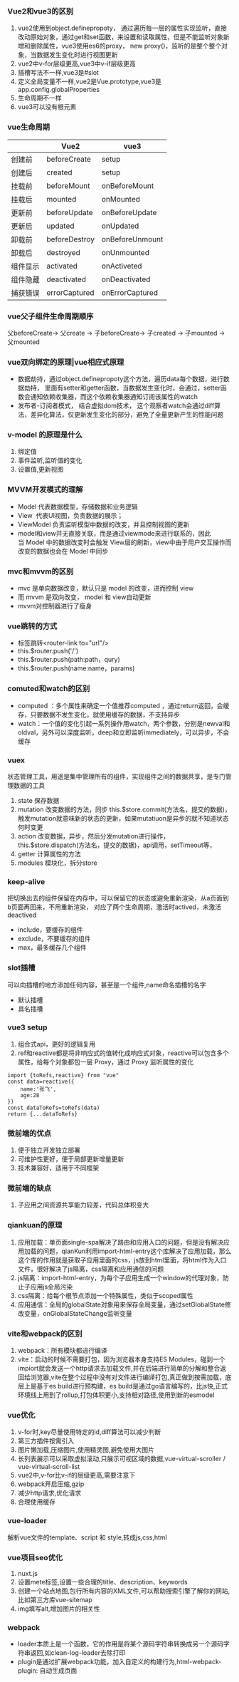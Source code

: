 ### Vue2和vue3的区别
1. vue2使用到object.definepropoty， 通过遍历每一层的属性实现监听，直接改动原始对象，通过get和set函数，来设置和读取属性，但是不能监听对象新增和删除属性，vue3使用es6的proxy， new proxy()，监听的是整个整个对象，当数据发生变化时进行视图更新
2. vue2中v-for层级更高,vue3中v-if层级更高
3. 插槽写法不一样,vue3是#slot
4. 定义全局变量不一样,vue2是Vue.prototype,vue3是app.config.globalProperties
5. 生命周期不一样
6. vue3可以没有根元素

### vue生命周期
|					| Vue2					| vue3						|
| ---			| ---						| ---							|
| 创建前	| beforeCreate	| setup						|
| 创建后	| created				| setup						|
| 挂载前	| beforeMount		| onBeforeMount		|
| 挂载后	| mounted				| onMounted				|
| 更新前	| beforeUpdate	|onBeforeUpdate		|
| 更新后	| updated				| onUpdated				|
| 卸载前	| beforeDestroy	| onBeforeUnmount	|
| 卸载后	| destroyed			| onUnmounted			|
| 组件显示| activated			| onActiveted			|
| 组件隐藏| deactivated		| onDeactivated		|
| 捕获错误| errorCaptured	| onErrorCaptured	|

### vue父子组件生命周期顺序
父beforeCreate-> 父create -> 子beforeCreate-> 子created -> 子mounted -> 父mounted

### vue双向绑定的原理|vue相应式原理
* 数据劫持，通过object.definepropoty这个方法，遍历data每个数据，进行数据劫持， 里面有setter和getter函数，当数据发生变化时，会通过，setter函数会通知依赖收集器，而这个依赖收集器通知订阅该属性的watch
* 发布者-订阅者模式， 结合虚拟dom技术， 这个观察者watch会通过diff算法，差异化算法，仅更新发生变化的部分，避免了全量更新产生的性能问题

### v-model 的原理是什么
1. 绑定值
2. 事件监听,监听值的变化
3. 设置值,更新视图

### MVVM开发模式的理解
* Model 代表数据模型，存储数据和业务逻辑
* View  代表UI视图，负责数据的展示；
* ViewModel 负责监听模型中数据的改变，并且控制视图的更新
* model和view并无直接关联，而是通过viewmode来进行联系的，因此当 Model 中的数据改变时会触发 View层的刷新，view中由于用户交互操作而改变的数据也会在 Model 中同步

### mvc和mvvm的区别
* mvc 是单向数据改变，默认只是 model 的改变，进而控制 view
* 而 mvvm 是双向改变， model 和 view自动更新
* mvvm对控制器进行了瘦身

### vue跳转的方式
* 标签跳转<router-link to="url"/>  
* this.$router.push('/')
* this.$router.push(path:path，qury)
* this.$router.push(name:name，params)

### comuted和watch的区别
* computed ：多个属性来确定一个值推荐computed ，通过return返回，会缓存，只要数据不发生变化，就使用缓存的数据，不支持异步
* watch：一个值的变化引起一系列操作用watch，两个参数，分别是newval和oldval，另外可以深度监听，deep和立即监听immediately，可以异步，不会缓存 

### vuex
状态管理工具，用途是集中管理所有的组件，实现组件之间的数据共享，是专门管理数据的工具
1. state 保存数据
2. mutation 改变数据的方法，同步  this.$store.commit(方法名，提交的数据)，触发mutation就意味新的状态的更新，如果mutatiuon是异步的就不知道状态何时变更
3. action 改变数据，异步，然后分发mutation进行操作，this.$store.dispatch(方法名，提交的数据)，api调用，setTimeout等，
4. getter 计算属性的方法
5. modules 模块化，拆分store

### keep-alive
把切换出去的组件保留在内存中，可以保留它的状态或避免重新渲染，从a页面到b页面再回来，不用重新渲染， 对应了两个生命周期，激活时actived，未激活deactived
* include，要缓存的组件
* exclude，不要缓存的组件
* max，最多缓存几个组件

### slot插槽
可以向插槽的地方添加任何内容，甚至是一个组件,name命名插槽的名字
* 默认插槽<slot></slot>
* 具名插槽<slot name="left"></slot>


### vue3 setup
1. 组合式api，更好的逻辑复用
2. ref和reactive都是将非响应式的值转化成响应式对象，reactive可以包含多个属性，给每个对象都包一层 Proxy，通过 Proxy 监听属性的变化
```
import {toRefs,reactive} from "vue"
const data=reactive({
	name:'张飞',
	age:28
})
const dataToRefs=toRefs(data)
return {...dataToRefs}
```

### 微前端的优点
1. 便于独立开发独立部署
2. 可维护性更好，便于局部更新增量更新
3. 技术兼容好，适用于不同框架

### 微前端的缺点
1. 子应用之间资源共享能力较差，代码总体积变大

### qiankuan的原理
1. 应用加载：单页面single-spa解决了路由和应用入口的问题，但是没有解决应用加载的问题，qianKun利用import-html-entry这个库解决了应用加载，那么这个库的作用就是获取子应用里面的css，js放到html里面，将html作为入口文件，很好解决了js隔离，css隔离和应用通信的问题
2. js隔离：import-html-entry，为每个子应用生成一个window的代理对象，防止子应用js全局污染
3. css隔离：给每个根节点添加一个特殊属性，类似于scoped属性
4. 应用通信：全局的globalState对象用来保存全局变量，通过setGlobalState修改变量，onGlobalStateChange监听变量

### vite和webpack的区别
1. webpack：所有模块都进行编译
2. vite：启动的时候不需要打包，因为浏览器本身支持ES Modules，碰到一个impiort就会发送一个http请求去加载文件,并在后端进行简单的分解和整合返回给浏览器,vite在整个过程中没有对文件进行编译打包,真正做到按需加载，底层上是基于es build进行预构建，es build是通过go语言编写的，比js快,正式环境线上用到了rollup,打包体积更小,支持相对路径,使用到新的esmodel

### vue优化
1. v-for时,key尽量使用特定的id,diff算法可以减少判断
2. 第三方插件按需引入
3. 图片懒加载,压缩图片,使用精灵图,避免使用大图片
4. 长列表展示可以采取虚拟滚动,只展示可视区域的数据,vue-virtual-scroller / vue-virtual-scroll-list
5. vue2中,v-for比v-if的层级更高,需要注意下
6. webpack开启压缩,gzip
7. 减少http请求,优化请求
8. 合理使用缓存

### vue-loader
解析vue文件的template、script 和 style,转成js,css,html

### vue项目seo优化
1. nuxt.js
2. 设置mete标签,设置一些合理的title、description、keywords
3. 创建一个站点地图,包行所有内容的XML文件,可以帮助搜索引擎了解你的网站,比如第三方库vue-sitemap
4. img填写alt,增加图片的相关性

### webpack
* loader本质上是一个函数，它的作用是将某个源码字符串转换成另一个源码字符串返回,如clean-log-loader去除打印
* plugin是通过扩展webpack功能，加入自定义的构建行为,html-webpack-plugin: 自动生成页面